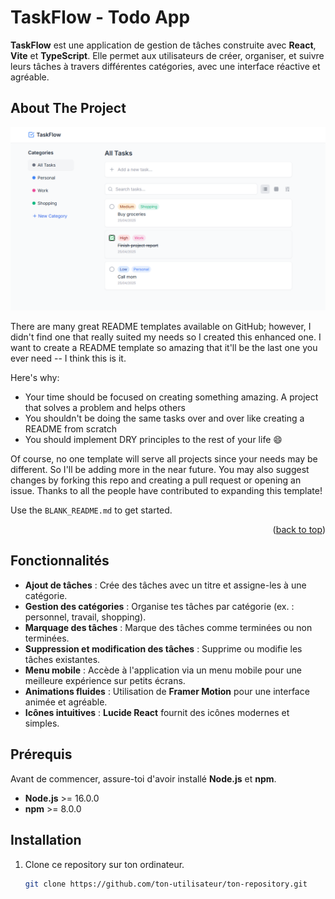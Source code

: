# TaskFlow - Todo App

**TaskFlow** est une application de gestion de tâches construite avec **React**, **Vite** et **TypeScript**. Elle permet aux utilisateurs de créer, organiser, et suivre leurs tâches à travers différentes catégories, avec une interface réactive et agréable.


## About The Project

![TaskFlow](taskflow.PNG)

There are many great README templates available on GitHub; however, I didn't find one that really suited my needs so I created this enhanced one. I want to create a README template so amazing that it'll be the last one you ever need -- I think this is it.

Here's why:
* Your time should be focused on creating something amazing. A project that solves a problem and helps others
* You shouldn't be doing the same tasks over and over like creating a README from scratch
* You should implement DRY principles to the rest of your life :smile:

Of course, no one template will serve all projects since your needs may be different. So I'll be adding more in the near future. You may also suggest changes by forking this repo and creating a pull request or opening an issue. Thanks to all the people have contributed to expanding this template!

Use the `BLANK_README.md` to get started.

<p align="right">(<a href="#readme-top">back to top</a>)</p>

## Fonctionnalités

- **Ajout de tâches** : Crée des tâches avec un titre et assigne-les à une catégorie.
- **Gestion des catégories** : Organise tes tâches par catégorie (ex. : personnel, travail, shopping).
- **Marquage des tâches** : Marque des tâches comme terminées ou non terminées.
- **Suppression et modification des tâches** : Supprime ou modifie les tâches existantes.
- **Menu mobile** : Accède à l'application via un menu mobile pour une meilleure expérience sur petits écrans.
- **Animations fluides** : Utilisation de **Framer Motion** pour une interface animée et agréable.
- **Icônes intuitives** : **Lucide React** fournit des icônes modernes et simples.

## Prérequis

Avant de commencer, assure-toi d'avoir installé **Node.js** et **npm**.

- **Node.js** >= 16.0.0
- **npm** >= 8.0.0

## Installation

1. Clone ce repository sur ton ordinateur.

   ```bash
   git clone https://github.com/ton-utilisateur/ton-repository.git

